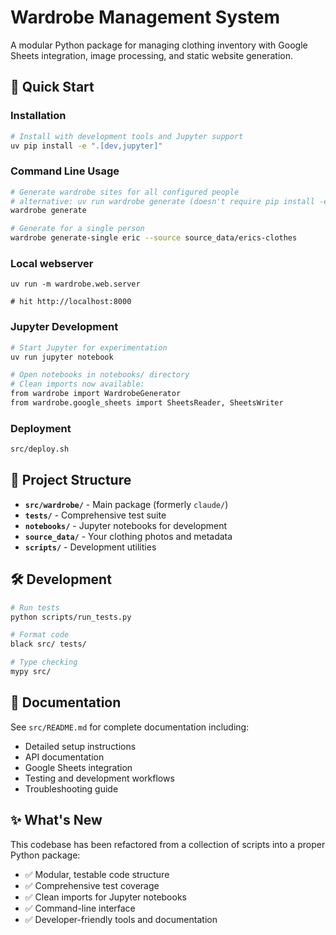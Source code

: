 # Wardrobe Management System

A modular Python package for managing clothing inventory with Google Sheets integration, image processing, and static website generation.

## 🚀 Quick Start

### Installation
```bash
# Install with development tools and Jupyter support
uv pip install -e ".[dev,jupyter]"
```

### Command Line Usage
```bash
# Generate wardrobe sites for all configured people
# alternative: uv run wardrobe generate (doesn't require pip install -e ".[dev,jupyter]")
wardrobe generate  

# Generate for a single person
wardrobe generate-single eric --source source_data/erics-clothes
```

### Local webserver
```
uv run -m wardrobe.web.server

# hit http://localhost:8000
```

### Jupyter Development
```bash
# Start Jupyter for experimentation
uv run jupyter notebook

# Open notebooks in notebooks/ directory
# Clean imports now available:
from wardrobe import WardrobeGenerator
from wardrobe.google_sheets import SheetsReader, SheetsWriter
```

### Deployment
```bash
src/deploy.sh
```

## 📁 Project Structure
- **`src/wardrobe/`** - Main package (formerly `claude/`)
- **`tests/`** - Comprehensive test suite  
- **`notebooks/`** - Jupyter notebooks for development
- **`source_data/`** - Your clothing photos and metadata
- **`scripts/`** - Development utilities

## 🛠️ Development
```bash
# Run tests
python scripts/run_tests.py

# Format code
black src/ tests/

# Type checking  
mypy src/
```

## 📖 Documentation
See `src/README.md` for complete documentation including:
- Detailed setup instructions
- API documentation  
- Google Sheets integration
- Testing and development workflows
- Troubleshooting guide

## ✨ What's New
This codebase has been refactored from a collection of scripts into a proper Python package:
- ✅ Modular, testable code structure
- ✅ Comprehensive test coverage
- ✅ Clean imports for Jupyter notebooks
- ✅ Command-line interface
- ✅ Developer-friendly tools and documentation
